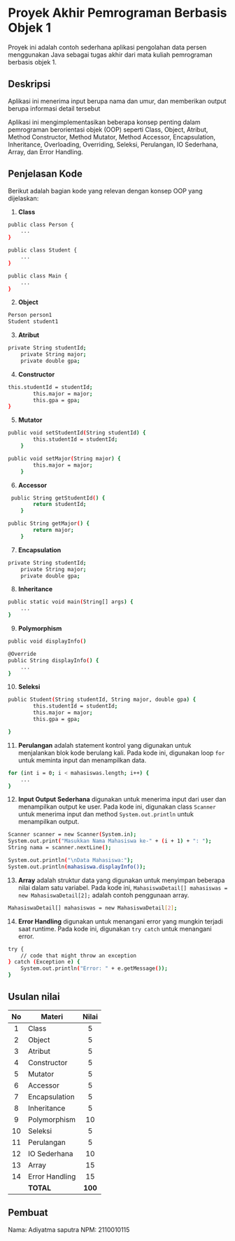 # Proyek Akhir Pemrograman Berbasis Objek 1

Proyek ini adalah contoh sederhana aplikasi pengolahan data persen menggunakan Java sebagai tugas akhir dari mata kuliah pemrograman berbasis objek 1.

## Deskripsi

Aplikasi ini menerima input berupa nama dan umur, dan memberikan output berupa informasi detail tersebut

Aplikasi ini mengimplementasikan beberapa konsep penting dalam pemrograman berorientasi objek (OOP) seperti Class, Object, Atribut, Method Constructor, Method Mutator, Method Accessor, Encapsulation, Inheritance, Overloading, Overriding, Seleksi, Perulangan, IO Sederhana, Array, dan Error Handling.

## Penjelasan Kode

Berikut adalah bagian kode yang relevan dengan konsep OOP yang dijelaskan:

1. **Class** 

```bash
public class Person {
    ...
}

public class Student {
    ...
}

public class Main {
    ...
}
```

2. **Object** 
```bash
Person person1
Student student1
```

3. **Atribut** 
```bash
private String studentId;
    private String major;
    private double gpa;
```

4. **Constructor** 

```bash
this.studentId = studentId;
        this.major = major;
        this.gpa = gpa;
}


```

5. **Mutator** 

```bash
public void setStudentId(String studentId) {
        this.studentId = studentId;
    }

public void setMajor(String major) {
        this.major = major;
    }
```

6. **Accessor** 

```bash
 public String getStudentId() {
        return studentId;
    }

public String getMajor() {
        return major;
    }
```

7. **Encapsulation** 
```bash
private String studentId;
    private String major;
    private double gpa;
```

8. **Inheritance** 
```bash
public static void main(String[] args) {
    ...
}
```

9. **Polymorphism** 
```bash
public void displayInfo()

@Override
public String displayInfo() {
    ...
}
```

10. **Seleksi** 
```bash
public Student(String studentId, String major, double gpa) {
        this.studentId = studentId;
        this.major = major;
        this.gpa = gpa;

}
```

11. **Perulangan** adalah statement kontrol yang digunakan untuk menjalankan blok kode berulang kali. Pada kode ini, digunakan loop `for` untuk meminta input dan menampilkan data.

```bash
for (int i = 0; i < mahasiswas.length; i++) {
    ...
}
```

12. **Input Output Sederhana** digunakan untuk menerima input dari user dan menampilkan output ke user. Pada kode ini, digunakan class `Scanner` untuk menerima input dan method `System.out.println` untuk menampilkan output.

```bash
Scanner scanner = new Scanner(System.in);
System.out.print("Masukkan Nama Mahasiswa ke-" + (i + 1) + ": ");
String nama = scanner.nextLine();

System.out.println("\nData Mahasiswa:");
System.out.println(mahasiswa.displayInfo());
```

13. **Array** adalah struktur data yang digunakan untuk menyimpan beberapa nilai dalam satu variabel. Pada kode ini, `MahasiswaDetail[] mahasiswas = new MahasiswaDetail[2];` adalah contoh penggunaan array.

```bash
MahasiswaDetail[] mahasiswas = new MahasiswaDetail[2];
```

14. **Error Handling** digunakan untuk menangani error yang mungkin terjadi saat runtime. Pada kode ini, digunakan `try catch` untuk menangani error.

```bash
try {
    // code that might throw an exception
} catch (Exception e) {
    System.out.println("Error: " + e.getMessage());
}
```

## Usulan nilai

| No  | Materi         |  Nilai  |
| :-: | -------------- | :-----: |
|  1  | Class          |    5    |
|  2  | Object         |    5    |
|  3  | Atribut        |    5    |
|  4  | Constructor    |    5    |
|  5  | Mutator        |    5    |
|  6  | Accessor       |    5    |
|  7  | Encapsulation  |    5    |
|  8  | Inheritance    |    5    |
|  9  | Polymorphism   |   10    |
| 10  | Seleksi        |    5    |
| 11  | Perulangan     |    5    |
| 12  | IO Sederhana   |   10    |
| 13  | Array          |   15    |
| 14  | Error Handling |   15    |
|     | **TOTAL**      | **100** |

## Pembuat

Nama: Adiyatma saputra
NPM: 2110010115
